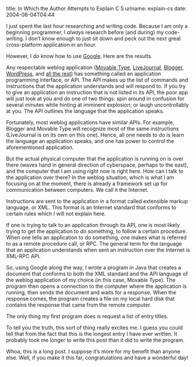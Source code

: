 title: In Which the Author Attempts to Explain C S
urlname: explain-cs
date: 2004-08-04T04:44

I just spent the last hour researching and writing code. Because I am only a beginning programmer, I _always_ research before (and during) my code-writing. I don&#x02bc;t know enough to just sit down and peck out the next great cross-platform application in an hour.

However, I _do_ know how to use [Google](http://www.google.com/). Here are the results.

Any respectable weblog application ([Movable Type](http://www.sixapart.com/movabletype/), [LiveJournal](http://www.livejournal.com/), [Blogger](http://www.blogger.com/start), [WordPress](http://wordpress.org), and [all the rest](http://www.intertwingly.net/wiki/pie/RoadMap#head-8aa335e17d48d61829f9234ebad88bccf402b6a4)) has something called an application programming interface, or API. The API makes up the list of commands and instructions that the application understands and will respond to. If you try to give an application an instruction that is not listed in its API, the poor app will just look at you and do one of two things: spin around in confusion for several minutes while hinting at imminent explosion; or laugh uncontrollably at you. The API outlines the language that the application speaks.

Fortunately, most weblog applications have similar APIs. For example, Blogger and Movable Type will recognize most of the same instructions (LiveJournal is on its own on this one). Hence, all one needs to do is learn the language an application speaks, and one has power to control the aforementioned application.

But the actual physical computer that the application is running on is over there (waves hand in general direction of cyberspace, perhaps to the east), and the computer that I am using right now is right here. How can I talk to the application over there? In the weblog situation, which is what I am focusing on at the moment, there is already a framework set up for communication between computers. We call it the Internet.

Instructions are sent to the application in a format called extensible markup language, or XML. This format is an Internet standard that conforms to certain rules which I will not explain here.

If one is trying to talk to an application through its API, one is most likely trying to get the application to _do_ something, to follow a certain procedure. When one tells an application to do something, one makes what is referred to as a remote procedure call, or RPC. The general term for the language that an application understands when sent an instruction over the Internet is XML-RPC API.

So, using Google along the way, I wrote a program in Java that creates a document that conforms to both the XML standard and the API language of the weblog application of my choice (in this case, Movable Type). The program then opens a connection to the computer where the application is running, then sends the document and waits for a response. When the response comes, the program creates a file on my local hard disk that contains the response that came from the remote computer.

The only thing my first program does is request a list of entry titles.

To tell you the truth, this sort of thing really excites me. I guess you could tell that from the fact that this is the longest entry I have ever written. It probably took me longer to write this post than it did to write the program.

Whoa, this _is_ a long post. I suppose it&#x02bc;s more for my benefit than anyone else. Well, if you make it this far, congratulations and have a wonderful day!